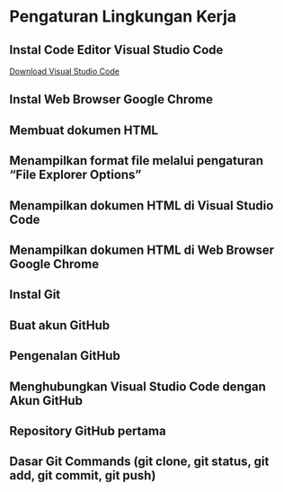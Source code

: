 # Pengaturan Lingkungan Kerja

## Instal Code Editor Visual Studio Code

[Download Visual Studio Code](https://code.visualstudio.com/download)

## Instal Web Browser Google Chrome

## Membuat dokumen HTML 

## Menampilkan format file melalui pengaturan “File Explorer Options”

## Menampilkan dokumen HTML di Visual Studio Code

## Menampilkan dokumen HTML di Web Browser Google Chrome

## Instal Git

## Buat akun GitHub

## Pengenalan GitHub

## Menghubungkan Visual Studio Code dengan Akun GitHub

## Repository GitHub pertama

## Dasar Git Commands (git clone, git status, git add, git commit, git push)
